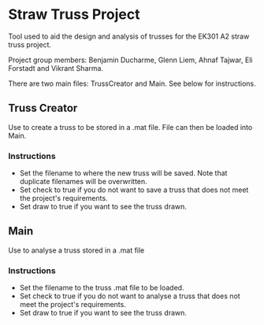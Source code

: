 # Straw Truss Project
Tool used to aid the design and analysis of trusses for the EK301 A2 straw truss project.

Project group members: Benjamin Ducharme, Glenn Liem, Ahnaf Tajwar, Eli Forstadt and Vikrant Sharma.

There are two main files: TrussCreator and Main. See below for instructions.

## Truss Creator
Use to create a truss to be stored in a .mat file.
File can then be loaded into Main.

### Instructions
* Set the filename to where the new truss will be saved. Note that duplicate filenames will be overwritten.
* Set check to true if you do not want to save a truss that does not meet the project's requirements.
* Set draw to true if you want to see the truss drawn.

## Main
Use to analyse a truss stored in a .mat file

### Instructions
* Set the filename to the truss .mat file to be loaded.
* Set check to true if you do not want to analyse a truss that does not meet the project's requirements.
* Set draw to true if you want to see the truss drawn.
